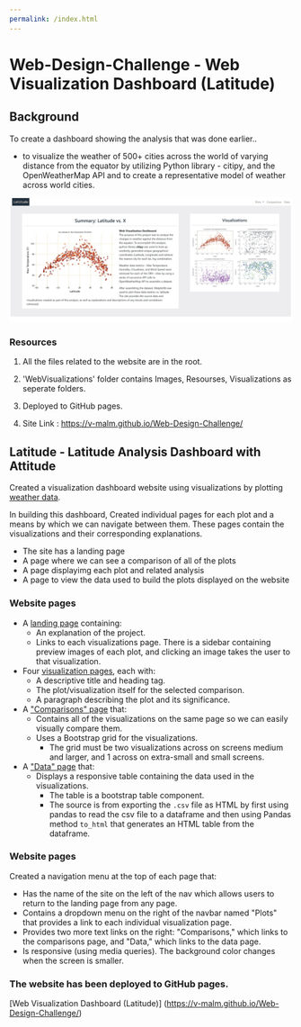 ```yaml
---
permalink: /index.html
---
```


# Web-Design-Challenge - Web Visualization Dashboard (Latitude)

## Background

To create a dashboard showing the analysis that was done earlier..
 * to visualize the weather of 500+ cities across the world of varying distance from the equator by utilizing Python library - citipy, and the OpenWeatherMap API and to create a representative model of weather across world cities.

![WebVisualizations/Images/index.jpg](WebVisualizations/Images/index.jpg)

### Resources

1. All the files related to the website are in the root. 

2. 'WebVisualizations' folder contains Images, Resourses, Visualizations as seperate folders.

3. Deployed to GitHub pages.  

4. Site Link : https://v-malm.github.io/Web-Design-Challenge/

## Latitude - Latitude Analysis Dashboard with Attitude

Created a visualization dashboard website using visualizations by plotting [weather data](Resources/cities.csv).

In building this dashboard, Created individual pages for each plot and a means by which we can navigate between them. These pages contain the visualizations and their corresponding explanations.  
 * The site has a landing page
 * A page where we can see a comparison of all of the plots
 * A page displayimg each plot and related analysis
 * A page to view the data used to build the plots displayed on the website

### Website pages

* A [landing page](https://v-malm.github.io/Web-Design-Challenge/) containing:
  * An explanation of the project.
  * Links to each visualizations page. There is a sidebar containing preview images of each plot, and clicking an image takes the user to that visualization.
* Four [visualization pages](https://v-malm.github.io/Web-Design-Challenge/max_temp.html), each with:
  * A descriptive title and heading tag.
  * The plot/visualization itself for the selected comparison.
  * A paragraph describing the plot and its significance.
* A ["Comparisons" page](https://v-malm.github.io/Web-Design-Challenge/comparisions.html) that:
  * Contains all of the visualizations on the same page so we can easily visually compare them.
  * Uses a Bootstrap grid for the visualizations.
    * The grid must be two visualizations across on screens medium and larger, and 1 across on extra-small and small screens.
* A ["Data" page](https://v-malm.github.io/Web-Design-Challenge/date.html) that:
  * Displays a responsive table containing the data used in the visualizations.
    * The table is a bootstrap table component.
    * The source is from exporting the `.csv` file as HTML by first using pandas to read the csv file to a dataframe and then using Pandas method `to_html` that generates an HTML table from the dataframe.


### Website pages

Created a navigation menu at the top of each page that:

* Has the name of the site on the left of the nav which allows users to return to the landing page from any page.
* Contains a dropdown menu on the right of the navbar named "Plots" that provides a link to each individual visualization page.
* Provides two more text links on the right: "Comparisons," which links to the comparisons page, and "Data," which links to the data page.
* Is responsive (using media queries). The background color changes when the screen is smaller.


### The website has been deployed to GitHub pages.
[Web Visualization Dashboard (Latitude)] (https://v-malm.github.io/Web-Design-Challenge/) 